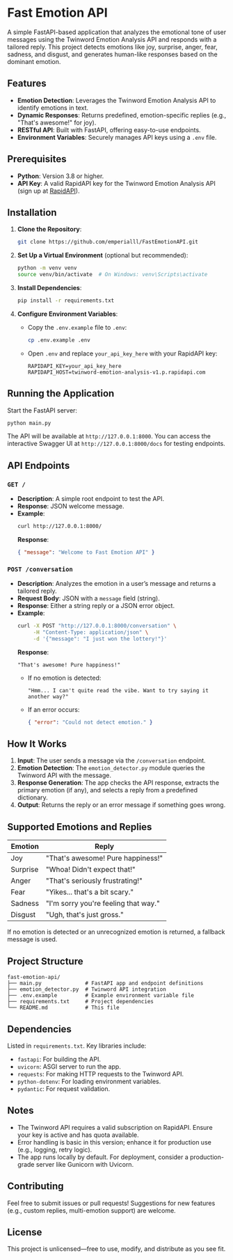 # Fast Emotion API

A simple FastAPI-based application that analyzes the emotional tone of user messages using the Twinword Emotion Analysis API and responds with a tailored reply. This project detects emotions like joy, surprise, anger, fear, sadness, and disgust, and generates human-like responses based on the dominant emotion.

## Features

- **Emotion Detection**: Leverages the Twinword Emotion Analysis API to identify emotions in text.
- **Dynamic Responses**: Returns predefined, emotion-specific replies (e.g., "That's awesome!" for joy).
- **RESTful API**: Built with FastAPI, offering easy-to-use endpoints.
- **Environment Variables**: Securely manages API keys using a `.env` file.

## Prerequisites

- **Python**: Version 3.8 or higher.
- **API Key**: A valid RapidAPI key for the Twinword Emotion Analysis API (sign up at [RapidAPI](https://rapidapi.com/twinword/api/emotion-analysis-v1)).

## Installation

1. **Clone the Repository**:

   ```bash
   git clone https://github.com/emperialll/FastEmotionAPI.git
   ```

2. **Set Up a Virtual Environment** (optional but recommended):

   ```bash
   python -m venv venv
   source venv/bin/activate  # On Windows: venv\Scripts\activate
   ```

3. **Install Dependencies**:

   ```bash
   pip install -r requirements.txt
   ```

4. **Configure Environment Variables**:
   - Copy the `.env.example` file to `.env`:
     ```bash
     cp .env.example .env
     ```
   - Open `.env` and replace `your_api_key_here` with your RapidAPI key:
     ```
     RAPIDAPI_KEY=your_api_key_here
     RAPIDAPI_HOST=twinword-emotion-analysis-v1.p.rapidapi.com
     ```

## Running the Application

Start the FastAPI server:

```bash
python main.py
```

The API will be available at `http://127.0.0.1:8000`. You can access the interactive Swagger UI at `http://127.0.0.1:8000/docs` for testing endpoints.

## API Endpoints

### `GET /`

- **Description**: A simple root endpoint to test the API.
- **Response**: JSON welcome message.
- **Example**:
  ```bash
  curl http://127.0.0.1:8000/
  ```
  **Response**:
  ```json
  { "message": "Welcome to Fast Emotion API" }
  ```

### `POST /conversation`

- **Description**: Analyzes the emotion in a user’s message and returns a tailored reply.
- **Request Body**: JSON with a `message` field (string).
- **Response**: Either a string reply or a JSON error object.
- **Example**:
  ```bash
  curl -X POST "http://127.0.0.1:8000/conversation" \
       -H "Content-Type: application/json" \
       -d '{"message": "I just won the lottery!"}'
  ```
  **Response**:
  ```
  "That's awesome! Pure happiness!"
  ```
  - If no emotion is detected:
    ```
    "Hmm... I can't quite read the vibe. Want to try saying it another way?"
    ```
  - If an error occurs:
    ```json
    { "error": "Could not detect emotion." }
    ```

## How It Works

1. **Input**: The user sends a message via the `/conversation` endpoint.
2. **Emotion Detection**: The `emotion_detector.py` module queries the Twinword API with the message.
3. **Response Generation**: The app checks the API response, extracts the primary emotion (if any), and selects a reply from a predefined dictionary.
4. **Output**: Returns the reply or an error message if something goes wrong.

## Supported Emotions and Replies

| Emotion  | Reply                                |
| -------- | ------------------------------------ |
| Joy      | "That's awesome! Pure happiness!"    |
| Surprise | "Whoa! Didn't expect that!"          |
| Anger    | "That's seriously frustrating!"      |
| Fear     | "Yikes... that's a bit scary."       |
| Sadness  | "I'm sorry you're feeling that way." |
| Disgust  | "Ugh, that's just gross."            |

If no emotion is detected or an unrecognized emotion is returned, a fallback message is used.

## Project Structure

```
fast-emotion-api/
├── main.py              # FastAPI app and endpoint definitions
├── emotion_detector.py  # Twinword API integration
├── .env.example         # Example environment variable file
├── requirements.txt     # Project dependencies
└── README.md            # This file
```

## Dependencies

Listed in `requirements.txt`. Key libraries include:

- `fastapi`: For building the API.
- `uvicorn`: ASGI server to run the app.
- `requests`: For making HTTP requests to the Twinword API.
- `python-dotenv`: For loading environment variables.
- `pydantic`: For request validation.

## Notes

- The Twinword API requires a valid subscription on RapidAPI. Ensure your key is active and has quota available.
- Error handling is basic in this version; enhance it for production use (e.g., logging, retry logic).
- The app runs locally by default. For deployment, consider a production-grade server like Gunicorn with Uvicorn.

## Contributing

Feel free to submit issues or pull requests! Suggestions for new features (e.g., custom replies, multi-emotion support) are welcome.

## License

This project is unlicensed—free to use, modify, and distribute as you see fit.
